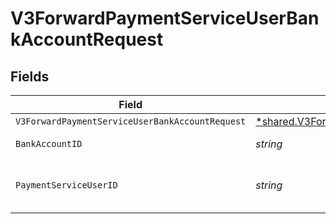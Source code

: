 # V3ForwardPaymentServiceUserBankAccountRequest


## Fields

| Field                                                                                                                                | Type                                                                                                                                 | Required                                                                                                                             | Description                                                                                                                          |
| ------------------------------------------------------------------------------------------------------------------------------------ | ------------------------------------------------------------------------------------------------------------------------------------ | ------------------------------------------------------------------------------------------------------------------------------------ | ------------------------------------------------------------------------------------------------------------------------------------ |
| `V3ForwardPaymentServiceUserBankAccountRequest`                                                                                      | [*shared.V3ForwardPaymentServiceUserBankAccountRequest](../../../pkg/models/shared/v3forwardpaymentserviceuserbankaccountrequest.md) | :heavy_minus_sign:                                                                                                                   | N/A                                                                                                                                  |
| `BankAccountID`                                                                                                                      | *string*                                                                                                                             | :heavy_check_mark:                                                                                                                   | The bank account ID                                                                                                                  |
| `PaymentServiceUserID`                                                                                                               | *string*                                                                                                                             | :heavy_check_mark:                                                                                                                   | The payment service user ID                                                                                                          |